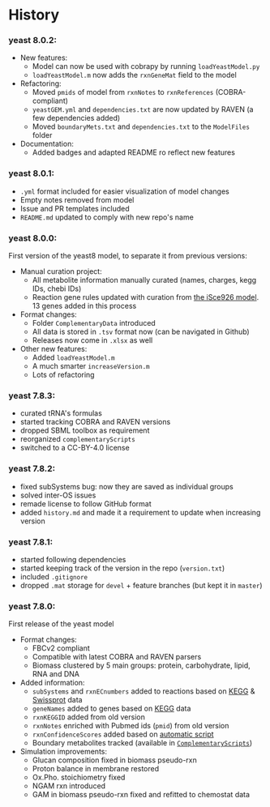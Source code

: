# History

### yeast 8.0.2:
* New features:
  * Model can now be used with cobrapy by running `loadYeastModel.py`
  * `loadYeastModel.m` now adds the `rxnGeneMat` field to the model
* Refactoring:
  * Moved `pmids` of model from `rxnNotes` to `rxnReferences` (COBRA-compliant)
  * `yeastGEM.yml` and `dependencies.txt` are now updated by RAVEN (a few dependencies added)
  * Moved `boundaryMets.txt` and `dependencies.txt` to the `ModelFiles` folder
* Documentation:
  * Added badges and adapted README ro reflect new features

### yeast 8.0.1:
* `.yml` format included for easier visualization of model changes
* Empty notes removed from model
* Issue and PR templates included
* `README.md` updated to comply with new repo's name

### yeast 8.0.0:
First version of the yeast8 model, to separate it from previous versions:

* Manual curation project:
  * All metabolite information manually curated (names, charges, kegg IDs, chebi IDs)
  * Reaction gene rules updated with curation from [the iSce926 model](http://www.maranasgroup.com/submission_models/iSce926.htm). 13 genes added in this process
* Format changes:
  * Folder `ComplementaryData` introduced
  * All data is stored in `.tsv` format now (can be navigated in Github)
  * Releases now come in `.xlsx` as well
* Other new features:
  * Added `loadYeastModel.m`
  * A much smarter `increaseVersion.m`
  * Lots of refactoring

### yeast 7.8.3:
* curated tRNA's formulas
* started tracking COBRA and RAVEN versions
* dropped SBML toolbox as requirement
* reorganized `complementaryScripts`
* switched to a CC-BY-4.0 license

### yeast 7.8.2:
* fixed subSystems bug: now they are saved as individual groups
* solved inter-OS issues
* remade license to follow GitHub format
* added `history.md` and made it a requirement to update when increasing version

### yeast 7.8.1:
* started following dependencies
* started keeping track of the version in the repo (`version.txt`)
* included `.gitignore`
* dropped `.mat` storage for `devel` + feature branches (but kept it in `master`)

### yeast 7.8.0:
First release of the yeast model

* Format changes:
  * FBCv2 compliant
  * Compatible with latest COBRA and RAVEN parsers
  * Biomass clustered by 5 main groups: protein, carbohydrate, lipid, RNA and DNA
* Added information:
  * `subSystems` and `rxnECnumbers` added to reactions based on [KEGG](http://www.genome.jp/kegg/) & [Swissprot](http://www.uniprot.org/uniprot/?query=*&fil=organism%3A%22Saccharomyces+cerevisiae+%28strain+ATCC+204508+%2F+S288c%29+%28Baker%27s+yeast%29+%5B559292%5D%22+AND+reviewed%3Ayes) data
  * `geneNames` added to genes based on [KEGG](http://www.genome.jp/kegg/) data
  * `rxnKEGGID` added from old version
  * `rxnNotes` enriched with Pubmed ids (`pmid`) from old version
  * `rxnConfidenceScores` added based on [automatic script](https://github.com/SysBioChalmers/YeastMetabolicNetwork-GEM/blob/f7870589d16c08e18057a8f6cc880466373b77a7/ComplementaryScripts/getConfidenceScores.m)
  * Boundary metabolites tracked (available in [`ComplementaryScripts`](https://github.com/SysBioChalmers/yeast-metabolic-network-7.6/blob/master/ComplementaryScripts/boundaryMets.txt))
* Simulation improvements:
  * Glucan composition fixed in biomass pseudo-rxn
  * Proton balance in membrane restored
  * Ox.Pho. stoichiometry fixed
  * NGAM rxn introduced
  * GAM in biomass pseudo-rxn fixed and refitted to chemostat data